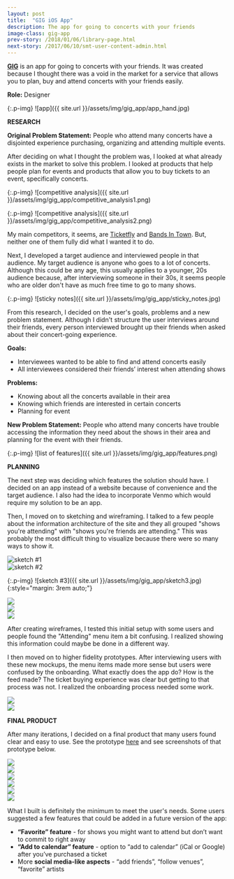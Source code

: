 ```yaml
---
layout: post
title:  "GIG iOS App"
description: The app for going to concerts with your friends
image-class: gig-app
prev-story: /2018/01/06/library-page.html
next-story: /2017/06/10/smt-user-content-admin.html
---
```


**<a target="_blank" href="https://invis.io/AMD99G92K">GIG</a>** is an app for going to concerts with your friends. It was created because I thought there was a void in the market for a service that allows you to plan, buy and attend concerts with your friends easily. 

**Role:** Designer<br/>

{:.p-img}
![app]({{ site.url }}/assets/img/gig_app/app_hand.jpg)

**RESEARCH**

**Original Problem Statement:** People who attend many concerts have a disjointed experience purchasing, organizing and attending multiple events.

After deciding on what I thought the problem was, I looked at what already exists in the market to solve this problem. I looked at products that help people plan for events and products that allow you to buy tickets to an event, specifically concerts. 

{:.p-img}
![competitive analysis]({{ site.url }}/assets/img/gig_app/competitive_analysis1.png)

{:.p-img}
![competitive analysis]({{ site.url }}/assets/img/gig_app/competitive_analysis2.png)

My main competitors, it seems, are <a target="_blank" href="http://www.ticketfly.com/">Ticketfly</a> and <a target="_blank" href="https://news.bandsintown.com/home">Bands In Town</a>. But, neither one of them fully did what I wanted it to do. 

Next, I developed a target audience and interviewed people in that audience. My target audience is anyone who goes to a lot of concerts. Although this could be any age, this usually applies to a younger, 20s audience because, after interviewing someone in their 30s, it seems people who are older don't have as much free time to go to many shows. 

{:.p-img}
![sticky notes]({{ site.url }}/assets/img/gig_app/sticky_notes.jpg)

From this research, I decided on the user's goals, problems and a new problem statement. Although I didn't structure the user interviews around their friends, every person interviewed brought up their friends when asked about their concert-going experience. 

**Goals:**
* Interviewees wanted to be able to find and attend concerts easily
* All interviewees considered their friends’ interest when attending shows

**Problems:**
* Knowing about all the concerts available in their area
* Knowing which friends are interested in certain concerts
* Planning for event

**New Problem Statement:** People who attend many concerts have trouble accessing the information they need about the shows in their area and planning for the event with their friends.

{:.p-img}
![list of features]({{ site.url }}/assets/img/gig_app/features.png)

**PLANNING**

The next step was deciding which features the solution should have. I decided on an app instead of a website because of convenience and the target audience. I also had the idea to incorporate Venmo which would require my solution to be an app. 

Then, I moved on to sketching and wireframing. I talked to a few people about the information architecture of the site and they all grouped "shows you're attending" with "shows you're friends are attending." This was probably the most difficult thing to visualize because there were so many ways to show it. 

<div class="img-flex-wrapper">
	<div class="img-flex-50">
		<img alt="sketch #1" src="{{ site.url }}/assets/img/gig_app/sketch1.jpg">
	</div>
	<div class="img-flex-50">
		<img alt="sketch #2" src="{{ site.url }}/assets/img/gig_app/sketch2.jpg">
	</div>
</div>

{:.p-img}
![sketch #3]({{ site.url }}/assets/img/gig_app/sketch3.jpg){:style="margin: 3rem auto;"}

<div class="img-flex-wrapper">
	<div class="img-flex-33">
		<img src="{{ site.url }}/assets/img/gig_app/wireframe1.jpg">
	</div>
	<div class="img-flex-33">
		<img src="{{ site.url }}/assets/img/gig_app/wireframe2.jpg">
	</div>
	<div class="img-flex-33">
		<img src="{{ site.url }}/assets/img/gig_app/wireframe3.jpg">
	</div>
</div>

After creating wireframes, I tested this initial setup with some users and people found the "Attending" menu item a bit confusing. I realized showing this information could maybe be done in a different way. 

I then moved on to higher fidelity prototypes. After interviewing users with these new mockups, the menu items made more sense but users were confused by the onboarding. What exactly does the app do? How is the feed made? The ticket buying experience was clear but getting to that process was not. I realized the onboarding process needed some work. 

<div class="img-flex-wrapper">
	<div class="img-flex-50">
		<img src="{{ site.url }}/assets/img/gig_app/hifi1.jpg">
	</div>
	<div class="img-flex-50">
		<img class="p-img" src="{{ site.url }}/assets/img/gig_app/hifi2.jpg">
	</div>
</div>

**FINAL PRODUCT**

After many iterations, I decided on a final product that many users found clear and easy to use. See the prototype <a target="_blank" href="https://invis.io/AMD99G92K">here</a> and see screenshots of that prototype below.

<div class="img-flex-wrapper">
	<div class="img-flex-33">
		<img class="p-img" src="{{ site.url }}/assets/img/gig_app/final1.jpg">
	</div>
	<div class="img-flex-33">
		<img class="p-img" src="{{ site.url }}/assets/img/gig_app/final2.jpg">
	</div>
	<div class="img-flex-33">
		<img class="p-img" src="{{ site.url }}/assets/img/gig_app/final3.jpg">
	</div>
</div>
<div class="img-flex-wrapper">
	<div class="img-flex-33">
		<img class="p-img" src="{{ site.url }}/assets/img/gig_app/final4.jpg">
	</div>
	<div class="img-flex-33">
		<img class="p-img" src="{{ site.url }}/assets/img/gig_app/final5.jpg">
	</div>
	<div class="img-flex-33">
		<img class="p-img" src="{{ site.url }}/assets/img/gig_app/final6.jpg">
	</div>
</div>

What I built is definitely the minimum to meet the user's needs. Some users suggested a few features that could be added in a future version of the app: 
* **“Favorite” feature** - for shows you might want to attend but don’t want to commit to right away
* **“Add to calendar” feature** - option to “add to calendar” (iCal or Google) after you’ve purchased a ticket
* More **social media-like aspects** - “add friends”, “follow venues”, “favorite” artists



